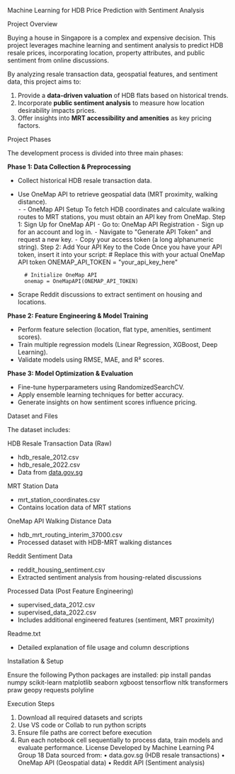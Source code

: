 Machine Learning for HDB Price Prediction with Sentiment Analysis

Project Overview 

Buying a house in Singapore is a complex and expensive decision. This project leverages machine learning and sentiment analysis to predict HDB resale prices, incorporating location, property attributes, and public sentiment from online discussions.

By analyzing resale transaction data, geospatial features, and sentiment data, this project aims to:

  1. Provide a **data-driven valuation** of HDB flats based on historical trends.
  2. Incorporate **public sentiment analysis** to measure how location desirability impacts prices.
  3. Offer insights into **MRT accessibility and amenities** as key pricing factors.

Project Phases

The development process is divided into three main phases:

**Phase 1: Data Collection & Preprocessing**  
- Collect historical HDB resale transaction data.  
- Use OneMap API to retrieve geospatial data (MRT proximity, walking distance).  
⁃	- OneMap API Setup
	To fetch HDB coordinates and calculate walking routes to MRT stations, you must obtain an API key from OneMap.
	Step 1: Sign Up for OneMap API
⁃	Go to: OneMap API Registration
⁃	Sign up for an account and log in.
⁃	Navigate to "Generate API Token" and request a new key.
⁃	Copy your access token (a long alphanumeric string).
	Step 2: Add Your API Key to the Code
	Once you have your API token, insert it into your script:
		# Replace this with your actual OneMap API token
		ONEMAP_API_TOKEN = "your_api_key_here"

		# Initialize OneMap API
		onemap = OneMapAPI(ONEMAP_API_TOKEN)

- Scrape Reddit discussions to extract sentiment on housing and locations.  

**Phase 2: Feature Engineering & Model Training**  
- Perform feature selection (location, flat type, amenities, sentiment scores).  
- Train multiple regression models (Linear Regression, XGBoost, Deep Learning).  
- Validate models using RMSE, MAE, and R² scores.  

**Phase 3: Model Optimization & Evaluation**  
- Fine-tune hyperparameters using RandomizedSearchCV.  
- Apply ensemble learning techniques for better accuracy.  
- Generate insights on how sentiment scores influence pricing.  

Dataset and Files

The dataset includes:

HDB Resale Transaction Data (Raw)
- hdb_resale_2012.csv  
- hdb_resale_2022.csv  
- Data from [data.gov.sg](https://data.gov.sg/)  

MRT Station Data
- mrt_station_coordinates.csv  
- Contains location data of MRT stations  

OneMap API Walking Distance Data
- hdb_mrt_routing_interim_37000.csv  
- Processed dataset with HDB-MRT walking distances  

Reddit Sentiment Data
- reddit_housing_sentiment.csv  
- Extracted sentiment analysis from housing-related discussions  

Processed Data (Post Feature Engineering)
- supervised_data_2012.csv  
- supervised_data_2022.csv  
- Includes additional engineered features (sentiment, MRT proximity)  

Readme.txt
- Detailed explanation of file usage and column descriptions  

Installation & Setup

Ensure the following Python packages are installed:
pip install pandas numpy scikit-learn matplotlib seaborn xgboost tensorflow nltk transformers praw geopy requests polyline


Execution Steps
1. Download all required datasets and scripts
2. Use VS code or Collab to run python scripts
3. Ensure file paths are correct before execution
4. Run each notebook cell sequentially to process data, train models and evaluate performance.
License 
Developed by Machine Learning P4 Group 18
Data sourced from:
•	data.gov.sg (HDB resale transactions)
•	OneMap API (Geospatial data)
•	Reddit API (Sentiment analysis)


